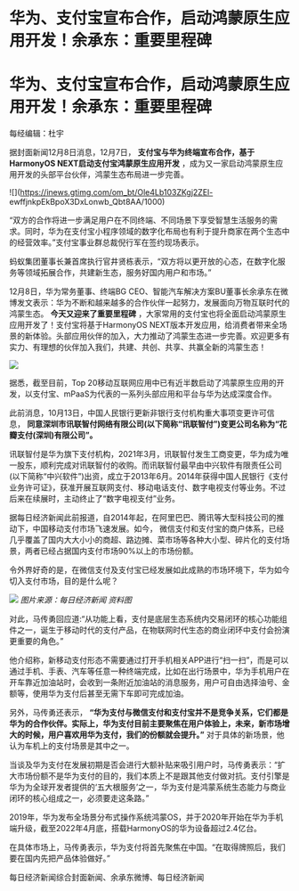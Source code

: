 # 华为、支付宝宣布合作，启动鸿蒙原生应用开发！余承东：重要里程碑

# 华为、支付宝宣布合作，启动鸿蒙原生应用开发！余承东：重要里程碑

每经编辑：杜宇

据封面新闻12月8日消息，12月7日， **支付宝与华为终端宣布合作，基于HarmonyOS NEXT启动支付宝鸿蒙原生应用开发**
，成为又一家启动鸿蒙原生应用开发的头部平台伙伴，鸿蒙生态布局进一步完善。

![](https://inews.gtimg.com/om_bt/Ole4Lb103ZKgj2ZEl-
ewffjnkpEkBpoX3DxLonwb_Qbt8AA/1000)

“双方的合作将进一步满足用户在不同终端、不同场景下享受智慧生活服务的需求。同时，华为在支付宝小程序领域的数字化布局也有利于提升商家在两个生态中的经营效率。”支付宝事业群总裁倪行军在签约现场表示。

蚂蚁集团董事长兼首席执行官井贤栋表示，“双方将以更开放的心态，在数字化服务等领域拓展合作，共建新生态，服务好国内用户和市场。”

12月8日，华为常务董事、终端BG
CEO、智能汽车解决方案BU董事长余承东在微博发文表示：华为不断和越来越多的合作伙伴一起努力，发展面向万物互联时代的鸿蒙生态。
**今天又迎来了重要里程碑** ，大家常用的支付宝也将全面启动鸿蒙原生应用开发了！支付宝将基于HarmonyOS
NEXT版本开发应用，给消费者带来全场景的新体验。头部应用伙伴的加入，大力推动了鸿蒙生态进一步完善。欢迎更多有实力、有理想的伙伴加入我们，共建、共创、共享、共赢全新的鸿蒙生态！

![](https://inews.gtimg.com/om_bt/Ojfu0_K5_cGgLbIdmnQ44-D943Idh9UXWpuIx2jk8CfHAAA/1000)

据悉，截至目前，Top 20移动互联网应用中已有近半数启动了鸿蒙原生应用的开发，以支付宝、mPaaS为代表的一系列头部应用和平台与华为达成深度合作。

此前消息，10月13日，中国人民银行更新非银行支付机构重大事项变更许可信息，
**同意深圳市讯联智付网络有限公司(以下简称“讯联智付”)变更公司名称为“花瓣支付(深圳)有限公司”。**

讯联智付是华为旗下支付机构，2021年3月，讯联智付发生工商变更，华为成为唯一股东，顺利完成对讯联智付的收购。而讯联智付最早由中兴软件有限责任公司(以下简称“中兴软件”)出资，成立于2013年6月。2014年获得中国人民银行《支付业务许可证》，获准开展互联网支付、移动电话支付、数字电视支付等业务。不过后来在续展时，主动终止了“数字电视支付”业务。

据每日经济新闻此前报道，自2014年起，在阿里巴巴、腾讯等大型科技公司的推动下，中国移动支付市场飞速发展。如今，
微信支付和支付宝的商户体系，已经几乎覆盖了国内大大小小的商超、路边摊、菜市场等各种大小型、碎片化的支付场景，两者已经占据国内支付市场90%以上的市场份额。

令外界好奇的是，在微信支付及支付宝已经发展如此成熟的市场环境下，华为如今切入支付市场，目的是什么呢？

![](https://inews.gtimg.com/om_bt/OixdPomVs79kdsSMrGfhfcaQ92ZQAgrK6kyKdVD-7CrCcAA/1000)
_图片来源：每日经济新闻 资料图_

对此，马传勇回应道:“从功能上看，支付是底层生态系统内交易闭环的核心功能组件之一，诞生于移动时代的支付产品，在物联网时代生态的商业闭环中支付会扮演更重要的角色。”

他介绍称，新移动支付形态不需要通过打开手机相关APP进行“扫一扫”，而是可以通过手机、手表、汽车等任意一种终端完成，比如在出行场景中，华为手机用户在开车靠近加油站时，会收到一条附近加油站的消息服务，用户可自由选择油号、金额等，使用华为支付后甚至无需下车即可完成加油。

另外，马传勇还表示，
**“华为支付与微信支付和支付宝并不是竞争关系，它们都是华为的合作伙伴。实际上，华为支付目前主要聚焦在用户体验上，未来，新市场增大的时候，用户喜欢用华为支付，我们的份额就会提升。”**
对于具体的新场景，他认为车机上的支付场景是其中之一。

当谈及华为支付在发展初期是否会进行大额补贴来吸引用户时，马传勇表示：“扩大市场份额不是华为支付的目的，我们本质上不是跟其他支付做对抗。支付引擎是华为为全球开发者提供的‘五大根服务’之一，华为支付是鸿蒙系统生态能力与商业闭环的核心组成之一，必须要走这条路。”

2019年，华为发布全场景分布式操作系统鸿蒙OS，并于2020年开始在华为手机端升级，截至2022年4月底，搭载HarmonyOS的华为设备超过2.4亿台。

在具体市场上，马传勇表示，华为支付将首先聚焦在中国。“在取得牌照后，我们要在国内先把产品体验做好。”

每日经济新闻综合封面新闻、余承东微博、每日经济新闻

